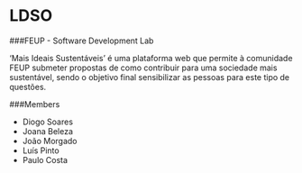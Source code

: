 # LDSO

###FEUP - Software Development Lab

‘Mais Ideais Sustentáveis’ é uma plataforma web que permite à comunidade FEUP submeter propostas de como contribuir para uma sociedade mais sustentável, sendo o objetivo final sensibilizar as pessoas para este tipo de questões.

###Members
- Diogo Soares
- Joana Beleza
- João Morgado
- Luís Pinto
- Paulo Costa

